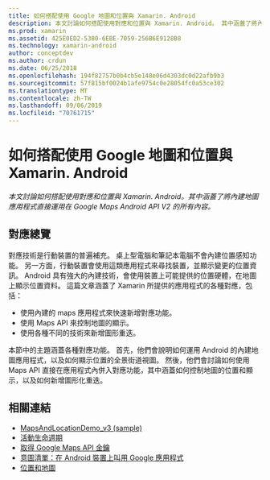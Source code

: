 ```yaml
---
title: 如何搭配使用 Google 地圖和位置與 Xamarin. Android
description: 本文討論如何搭配使用對應和位置與 Xamarin. Android。 其中涵蓋了將內建地圖應用程式直接運用在 Google Maps Android API V2 的所有內容。
ms.prod: xamarin
ms.assetid: 425E0ED2-5380-6EBE-7059-256B6E9128B8
ms.technology: xamarin-android
author: conceptdev
ms.author: crdun
ms.date: 06/25/2018
ms.openlocfilehash: 194f82757b0b4cb5e148e06d4303dc0d22afb9b3
ms.sourcegitcommit: 57f815bf0024b1afe9754c0e28054fc0a53ce302
ms.translationtype: MT
ms.contentlocale: zh-TW
ms.lasthandoff: 09/06/2019
ms.locfileid: "70761715"
---
```

# <a name="how-to-use-google-maps-and-location-with-xamarinandroid"></a>如何搭配使用 Google 地圖和位置與 Xamarin. Android

_本文討論如何搭配使用對應和位置與 Xamarin. Android。其中涵蓋了將內建地圖應用程式直接運用在 Google Maps Android API V2 的所有內容。_

## <a name="maps-overview"></a>對應總覽

對應技術是行動裝置的普遍補充。 桌上型電腦和筆記本電腦不會內建位置感知功能。 另一方面，行動裝置會使用這類應用程式來尋找裝置，並顯示變更的位置資訊。 Android 具有強大的內建技術，會使用裝置上可能提供的位置硬體，在地圖上顯示位置資料。 這篇文章涵蓋了 Xamarin 所提供的應用程式的各種對應，包括： 

- 使用內建的 maps 應用程式來快速新增對應功能。
- 使用 Maps API 來控制地圖的顯示。
- 使用各種不同的技術來新增圖形重迭。

本節中的主題涵蓋各種對應功能。
首先，他們會說明如何運用 Android 的內建地圖應用程式，以及如何顯示位置的全景街道視圖。 然後，他們會討論如何使用 Maps API 直接在應用程式內併入對應功能，其中涵蓋如何控制地圖的位置和顯示，以及如何新增圖形化重迭。

## <a name="related-links"></a>相關連結

- [MapsAndLocationDemo_v3 (sample)](https://docs.microsoft.com/samples/xamarin/monodroid-samples/mapsandlocationdemo-v3)
- [活動生命週期](~/android/app-fundamentals/activity-lifecycle/index.md)
- [取得 Google Maps API 金鑰](~/android/platform/maps-and-location/maps/obtaining-a-google-maps-api-key.md)
- [意圖清單：在 Android 裝置上叫用 Google 應用程式](https://developer.android.com/guide/appendix/g-app-intents.html)
- [位置和地圖](https://developer.android.com/guide/topics/location/index.html)
